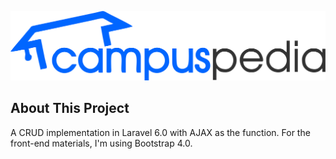 ![Campuspedia Internship](https://github.com/edonovanto/Internship-Campuspedia/blob/master/public/img/logo/logo.png)

## About This Project

A CRUD implementation in Laravel 6.0 with AJAX as the function. For the front-end materials, I'm using Bootstrap 4.0.
